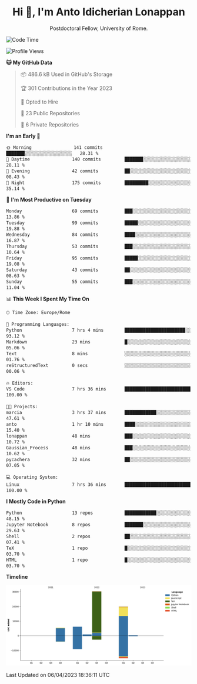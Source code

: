 
<h1 align="center">Hi 👋, I'm Anto Idicherian Lonappan</h1>
<p align="center">Postdoctoral Fellow, University of Rome. </p>


<!--START_SECTION:waka-->
![Code Time](http://img.shields.io/badge/Code%20Time-240%20hrs%2050%20mins-blue)

![Profile Views](http://img.shields.io/badge/Profile%20Views-21-blue)

**🐱 My GitHub Data** 

> 📦 486.6 kB Used in GitHub's Storage 
 > 
> 🏆 301 Contributions in the Year 2023
 > 
> 💼 Opted to Hire
 > 
> 📜 23 Public Repositories 
 > 
> 🔑 6 Private Repositories 
 > 
**I'm an Early 🐤** 

```text
🌞 Morning                141 commits         ███████░░░░░░░░░░░░░░░░░░   28.31 % 
🌆 Daytime                140 commits         ███████░░░░░░░░░░░░░░░░░░   28.11 % 
🌃 Evening                42 commits          ██░░░░░░░░░░░░░░░░░░░░░░░   08.43 % 
🌙 Night                  175 commits         █████████░░░░░░░░░░░░░░░░   35.14 % 
```
📅 **I'm Most Productive on Tuesday** 

```text
Monday                   69 commits          ███░░░░░░░░░░░░░░░░░░░░░░   13.86 % 
Tuesday                  99 commits          █████░░░░░░░░░░░░░░░░░░░░   19.88 % 
Wednesday                84 commits          ████░░░░░░░░░░░░░░░░░░░░░   16.87 % 
Thursday                 53 commits          ███░░░░░░░░░░░░░░░░░░░░░░   10.64 % 
Friday                   95 commits          █████░░░░░░░░░░░░░░░░░░░░   19.08 % 
Saturday                 43 commits          ██░░░░░░░░░░░░░░░░░░░░░░░   08.63 % 
Sunday                   55 commits          ███░░░░░░░░░░░░░░░░░░░░░░   11.04 % 
```


📊 **This Week I Spent My Time On** 

```text
🕑︎ Time Zone: Europe/Rome

💬 Programming Languages: 
Python                   7 hrs 4 mins        ███████████████████████░░   93.12 % 
Markdown                 23 mins             █░░░░░░░░░░░░░░░░░░░░░░░░   05.06 % 
Text                     8 mins              ░░░░░░░░░░░░░░░░░░░░░░░░░   01.76 % 
reStructuredText         0 secs              ░░░░░░░░░░░░░░░░░░░░░░░░░   00.06 % 

🔥 Editors: 
VS Code                  7 hrs 36 mins       █████████████████████████   100.00 % 

🐱‍💻 Projects: 
marcia                   3 hrs 37 mins       ████████████░░░░░░░░░░░░░   47.61 % 
anto                     1 hr 10 mins        ████░░░░░░░░░░░░░░░░░░░░░   15.40 % 
lonappan                 48 mins             ███░░░░░░░░░░░░░░░░░░░░░░   10.72 % 
Gaussian_Process         48 mins             ███░░░░░░░░░░░░░░░░░░░░░░   10.62 % 
pycachera                32 mins             ██░░░░░░░░░░░░░░░░░░░░░░░   07.05 % 

💻 Operating System: 
Linux                    7 hrs 36 mins       █████████████████████████   100.00 % 
```

**I Mostly Code in Python** 

```text
Python                   13 repos            ████████████░░░░░░░░░░░░░   48.15 % 
Jupyter Notebook         8 repos             ███████░░░░░░░░░░░░░░░░░░   29.63 % 
Shell                    2 repos             ██░░░░░░░░░░░░░░░░░░░░░░░   07.41 % 
TeX                      1 repo              █░░░░░░░░░░░░░░░░░░░░░░░░   03.70 % 
HTML                     1 repo              █░░░░░░░░░░░░░░░░░░░░░░░░   03.70 % 
```



**Timeline**

![Lines of Code chart](https://raw.githubusercontent.com/antolonappan/antolonappan/main/assets/bar_graph.png)


 Last Updated on 06/04/2023 18:36:11 UTC
<!--END_SECTION:waka-->
